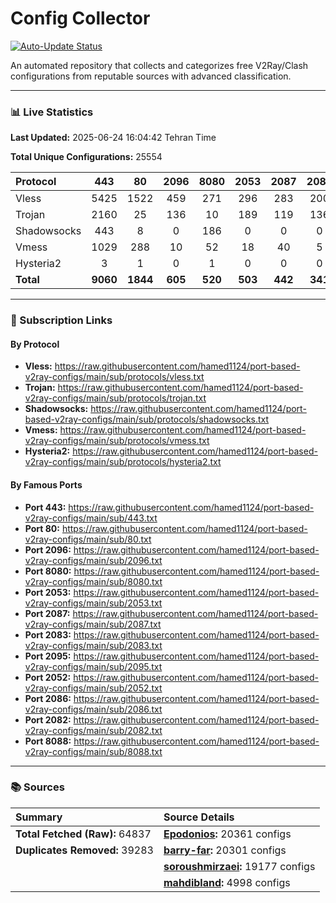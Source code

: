 # Config Collector

[![Auto-Update Status](https://github.com/hamed1124/port-based-v2ray-configs/actions/workflows/main.yml/badge.svg)](https://github.com/hamed1124/port-based-v2ray-configs/actions/workflows/main.yml)

An automated repository that collects and categorizes free V2Ray/Clash configurations from reputable sources with advanced classification.

---

### 📊 Live Statistics

**Last Updated:** 2025-06-24 16:04:42 Tehran Time

**Total Unique Configurations:** 25554

| Protocol | 443 | 80 | 2096 | 8080 | 2053 | 2087 | 2083 | 2095 | 2052 | 2086 | 2082 | 8088 | Total |
|:---| :---: | :---: | :---: | :---: | :---: | :---: | :---: | :---: | :---: | :---: | :---: | :---: |:---:|
| Vless | 5425 | 1522 | 459 | 271 | 296 | 283 | 200 | 133 | 181 | 101 | 90 | 15 | **15125** |
| Trojan | 2160 | 25 | 136 | 10 | 189 | 119 | 136 | 0 | 0 | 0 | 0 | 0 | **4137** |
| Shadowsocks | 443 | 8 | 0 | 186 | 0 | 0 | 0 | 0 | 0 | 0 | 0 | 0 | **3491** |
| Vmess | 1029 | 288 | 10 | 52 | 18 | 40 | 5 | 124 | 24 | 19 | 24 | 2 | **2724** |
| Hysteria2 | 3 | 1 | 0 | 1 | 0 | 0 | 0 | 0 | 0 | 0 | 0 | 0 | **40** |
| **Total** | **9060** | **1844** | **605** | **520** | **503** | **442** | **341** | **257** | **205** | **120** | **114** | **17** | **14028** |

---

### 🚀 Subscription Links

#### By Protocol

- **Vless:** https://raw.githubusercontent.com/hamed1124/port-based-v2ray-configs/main/sub/protocols/vless.txt
- **Trojan:** https://raw.githubusercontent.com/hamed1124/port-based-v2ray-configs/main/sub/protocols/trojan.txt
- **Shadowsocks:** https://raw.githubusercontent.com/hamed1124/port-based-v2ray-configs/main/sub/protocols/shadowsocks.txt
- **Vmess:** https://raw.githubusercontent.com/hamed1124/port-based-v2ray-configs/main/sub/protocols/vmess.txt
- **Hysteria2:** https://raw.githubusercontent.com/hamed1124/port-based-v2ray-configs/main/sub/protocols/hysteria2.txt

#### By Famous Ports

- **Port 443:** https://raw.githubusercontent.com/hamed1124/port-based-v2ray-configs/main/sub/443.txt
- **Port 80:** https://raw.githubusercontent.com/hamed1124/port-based-v2ray-configs/main/sub/80.txt
- **Port 2096:** https://raw.githubusercontent.com/hamed1124/port-based-v2ray-configs/main/sub/2096.txt
- **Port 8080:** https://raw.githubusercontent.com/hamed1124/port-based-v2ray-configs/main/sub/8080.txt
- **Port 2053:** https://raw.githubusercontent.com/hamed1124/port-based-v2ray-configs/main/sub/2053.txt
- **Port 2087:** https://raw.githubusercontent.com/hamed1124/port-based-v2ray-configs/main/sub/2087.txt
- **Port 2083:** https://raw.githubusercontent.com/hamed1124/port-based-v2ray-configs/main/sub/2083.txt
- **Port 2095:** https://raw.githubusercontent.com/hamed1124/port-based-v2ray-configs/main/sub/2095.txt
- **Port 2052:** https://raw.githubusercontent.com/hamed1124/port-based-v2ray-configs/main/sub/2052.txt
- **Port 2086:** https://raw.githubusercontent.com/hamed1124/port-based-v2ray-configs/main/sub/2086.txt
- **Port 2082:** https://raw.githubusercontent.com/hamed1124/port-based-v2ray-configs/main/sub/2082.txt
- **Port 8088:** https://raw.githubusercontent.com/hamed1124/port-based-v2ray-configs/main/sub/8088.txt

---

### 📚 Sources

| Summary | Source Details |
|:---|:---|
| **Total Fetched (Raw):** 64837 | **[Epodonios](https://github.com/Epodonios/v2ray-configs):** 20361 configs |
| **Duplicates Removed:** 39283 | **[barry-far](https://github.com/barry-far/V2ray-Config):** 20301 configs |
|  | **[soroushmirzaei](https://github.com/soroushmirzaei/telegram-configs-collector):** 19177 configs |
|  | **[mahdibland](https://github.com/mahdibland/V2RayAggregator):** 4998 configs |
